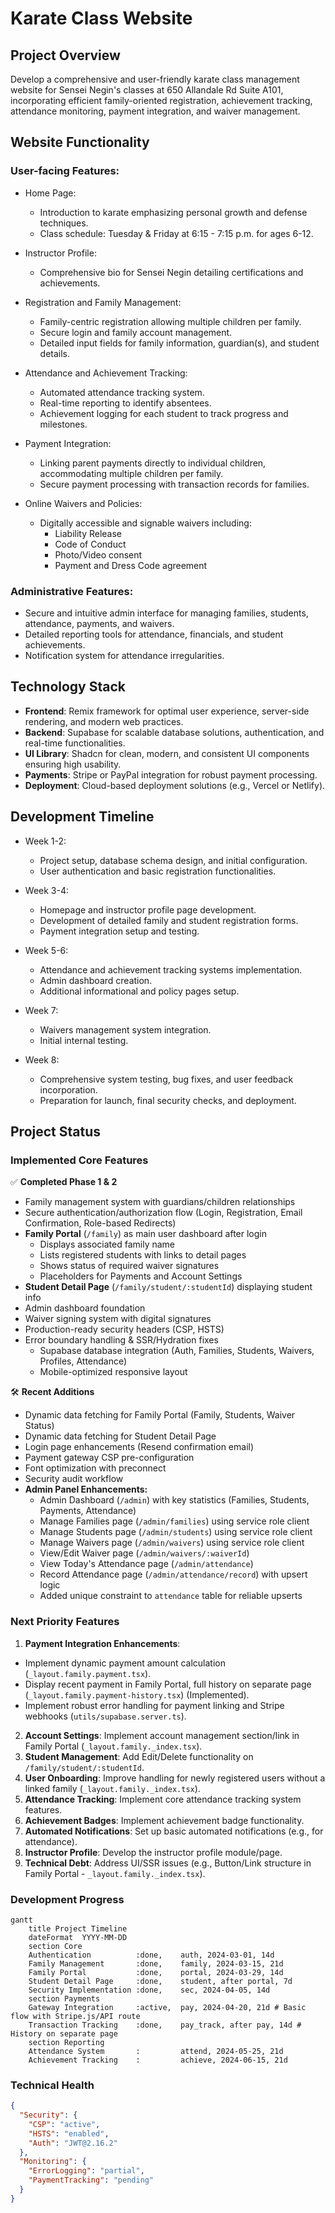 # Karate Class Website

## Project Overview

Develop a comprehensive and user-friendly karate class management website for 
Sensei Negin's classes at 650 Allandale Rd Suite A101, 
incorporating efficient family-oriented registration, 
achievement tracking, attendance monitoring, payment integration, and waiver management.

## Website Functionality

### User-facing Features:

- Home Page:

    - Introduction to karate emphasizing personal growth and defense techniques.
    - Class schedule: Tuesday & Friday at 6:15 - 7:15 p.m. for ages 6-12.

- Instructor Profile:

  - Comprehensive bio for Sensei Negin detailing certifications and achievements.

- Registration and Family Management:

    - Family-centric registration allowing multiple children per family.
    - Secure login and family account management.
    - Detailed input fields for family information, guardian(s), and student details.

- Attendance and Achievement Tracking:

    - Automated attendance tracking system.
    - Real-time reporting to identify absentees.
    - Achievement logging for each student to track progress and milestones.

- Payment Integration:

  - Linking parent payments directly to individual children, accommodating multiple children per family.
  - Secure payment processing with transaction records for families.

- Online Waivers and Policies:

    - Digitally accessible and signable waivers including:
      - Liability Release
      - Code of Conduct
      - Photo/Video consent
      - Payment and Dress Code agreement

### Administrative Features:
- Secure and intuitive admin interface for managing families, students, attendance, payments, and waivers.
- Detailed reporting tools for attendance, financials, and student achievements.
- Notification system for attendance irregularities.

## Technology Stack

- **Frontend**: Remix framework for optimal user experience, server-side rendering, and modern web practices.
- **Backend**: Supabase for scalable database solutions, authentication, and real-time functionalities.
- **UI Library**: Shadcn for clean, modern, and consistent UI components ensuring high usability.
- **Payments**: Stripe or PayPal integration for robust payment processing.
- **Deployment**: Cloud-based deployment solutions (e.g., Vercel or Netlify).

## Development Timeline

- Week 1-2:

    - Project setup, database schema design, and initial configuration.
    - User authentication and basic registration functionalities.

- Week 3-4:
  - Homepage and instructor profile page development.
  - Development of detailed family and student registration forms.
  - Payment integration setup and testing.

- Week 5-6:
    - Attendance and achievement tracking systems implementation.
    - Admin dashboard creation.
    - Additional informational and policy pages setup.

- Week 7:

    - Waivers management system integration.
    - Initial internal testing.

- Week 8:
    - Comprehensive system testing, bug fixes, and user feedback incorporation.
    - Preparation for launch, final security checks, and deployment.

## Project Status

### Implemented Core Features
✅ **Completed Phase 1 & 2**
- Family management system with guardians/children relationships
- Secure authentication/authorization flow (Login, Registration, Email Confirmation, Role-based Redirects)
- **Family Portal** (`/family`) as main user dashboard after login
  - Displays associated family name
  - Lists registered students with links to detail pages
  - Shows status of required waiver signatures
  - Placeholders for Payments and Account Settings
- **Student Detail Page** (`/family/student/:studentId`) displaying student info
- Admin dashboard foundation
- Waiver signing system with digital signatures
- Production-ready security headers (CSP, HSTS)
- Error boundary handling & SSR/Hydration fixes
  - Supabase database integration (Auth, Families, Students, Waivers, Profiles, Attendance)
  - Mobile-optimized responsive layout

🛠 **Recent Additions**
- Dynamic data fetching for Family Portal (Family, Students, Waiver Status)
- Dynamic data fetching for Student Detail Page
- Login page enhancements (Resend confirmation email)
- Payment gateway CSP pre-configuration
- Font optimization with preconnect
- Security audit workflow
- **Admin Panel Enhancements:**
  - Admin Dashboard (`/admin`) with key statistics (Families, Students, Payments, Attendance)
  - Manage Families page (`/admin/families`) using service role client
  - Manage Students page (`/admin/students`) using service role client
  - Manage Waivers page (`/admin/waivers`) using service role client
  - View/Edit Waiver page (`/admin/waivers/:waiverId`)
  - View Today's Attendance page (`/admin/attendance`)
  - Record Attendance page (`/admin/attendance/record`) with upsert logic
  - Added unique constraint to `attendance` table for reliable upserts

### Next Priority Features
1. **Payment Integration Enhancements**:
  - Implement dynamic payment amount calculation (`_layout.family.payment.tsx`).
  - Display recent payment in Family Portal, full history on separate page (`_layout.family.payment-history.tsx`) (Implemented).
  - Implement robust error handling for payment linking and Stripe webhooks (`utils/supabase.server.ts`).
2. **Account Settings**: Implement account management section/link in Family Portal (`_layout.family._index.tsx`).
3. **Student Management**: Add Edit/Delete functionality on `/family/student/:studentId`. 
4. **User Onboarding**: Improve handling for newly registered users without a linked family (`_layout.family._index.tsx`).
5. **Attendance Tracking**: Implement core attendance tracking system features.
6. **Achievement Badges**: Implement achievement badge functionality.
7. **Automated Notifications**: Set up basic automated notifications (e.g., for attendance).
8. **Instructor Profile**: Develop the instructor profile module/page.
9. **Technical Debt**: Address UI/SSR issues (e.g., Button/Link structure in Family Portal - `_layout.family._index.tsx`).

### Development Progress
```mermaid
gantt
    title Project Timeline
    dateFormat  YYYY-MM-DD
    section Core
    Authentication          :done,    auth, 2024-03-01, 14d
    Family Management       :done,    family, 2024-03-15, 21d
    Family Portal           :done,    portal, 2024-03-29, 14d
    Student Detail Page     :done,    student, after portal, 7d
    Security Implementation :done,    sec, 2024-04-05, 14d     
    section Payments                                                                                                                                                                                                    
    Gateway Integration     :active,  pay, 2024-04-20, 21d # Basic flow with Stripe.js/API route                                                                                                                        
    Transaction Tracking    :done,    pay_track, after pay, 14d # History on separate page                                                                                                                              
    section Reporting                                                                                                                                                                                                   
    Attendance System       :         attend, 2024-05-25, 21d                                                                                                                                                           
    Achievement Tracking    :         achieve, 2024-06-15, 21d 
```

### Technical Health
```json
{
  "Security": {
    "CSP": "active",
    "HSTS": "enabled",
    "Auth": "JWT@2.16.2"
  },
  "Monitoring": {
    "ErrorLogging": "partial",
    "PaymentTracking": "pending"
  }
}
```
